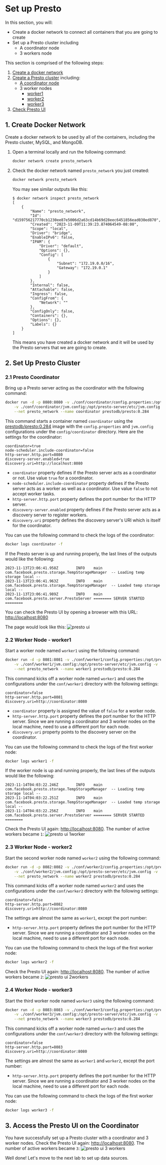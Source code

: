 # Set up Presto

In this section, you will:
- Create a docker network to connect all containers that you are going to create
- Set up a Presto cluster including
  - A coordinator node
  - 3 workers node

This section is comprised of the following steps:

1. [Create a docker network](#1-create-docker-network)
2. [Create a Presto cluster](#2-set-up-presto-cluster) including:
   - [A coordinator node](#21-presto-coordinator)
   - 3 worker nodes
     - [worker1](#22-worker-node---worker1)
     - [worker2](#23-worker-node---worker2)
     - [worker3](#24-worker-node---worker3)
3. [Check Presto UI](#3-access-the-presto-ui-on-the-coordinator)

## 1. Create Docker Network
Create a docker network to be used by all of the containers, including the Presto cluster, MySQL, and MongoDB.

1. Open a terminal locally and run the following command:
   ```sh
   docker network create presto_network
   ```
2. Check the docker network named `presto_network` you just created:
   ```sh
   docker network presto_network
   ```
   You may see similar outputs like this:
   ```
   $ docker network inspect presto_network
   [
       {
           "Name": "presto_network",
           "Id": "d159756217770cb1230ee87e5006d2a63cd14b69d28eec6451856ead030ed870",
           "Created": "2023-11-09T11:39:23.874064549-08:00",
           "Scope": "local",
           "Driver": "bridge",
           "EnableIPv6": false,
           "IPAM": {
               "Driver": "default",
               "Options": {},
               "Config": [
                   {
                       "Subnet": "172.19.0.0/16",
                       "Gateway": "172.19.0.1"
                   }
               ]
           },
           "Internal": false,
           "Attachable": false,
           "Ingress": false,
           "ConfigFrom": {
               "Network": ""
           },
           "ConfigOnly": false,
           "Containers": {},
           "Options": {},
           "Labels": {}
       }
   ]
   ```

   This means you have created a docker network and it will be used by the Presto servers that we are going to create.

## 2. Set Up Presto Cluster

### 2.1 Presto Coordinator
Bring up a Presto server acting as the coordinator with the following command:
```sh
docker run -d -p 8080:8080 -v ./conf/coordinator/config.properties:/opt/presto-server/etc/config.properties \
    -v ./conf/coordinator/jvm.config:/opt/presto-server/etc/jvm.config -v ./catalog:/opt/presto-server/etc/catalog \
    --net presto_network --name coordinator prestodb/presto:0.284
```

This command starts a container named `coordinator` using the [prestodb/presto:0.284](https://hub.docker.com/layers/prestodb/presto/0.284/images/sha256-8ccb0476a642a13ee2a86d0660c215e9fe8fc8d1f0066cdbdea6b2e34187c248?context=explore) image with the `config.properties` and `jvm.config` configurations under the `config/coordinator` directory. Here are the settings for the coordinator:

```text
coordinator=true
node-scheduler.include-coordinator=false
http-server.http.port=8080
discovery-server.enabled=true
discovery.uri=http://localhost:8080
```

- `coordinator` property defines if the Presto server acts as a coordinator or not. Use value `true` for a coordinator.
- `node-scheduler.include-coordinator` property defines if the Presto server acts as a worker as well as a coordinator. Use value `false`
    to not accept worker tasks.
- `http-server.http.port` property defines the port number for the HTTP server.
- `discovery-server.enabled` property defines if the Presto server acts as a discovery server to register workers.
- `discovery.uri` property defines the discovery server's URI which is itself for the coordinator.

You can use the following command to check the logs of the coordinator:
```sh
docker logs coordinator -f
```

If the Presto server is up and running properly, the last lines of the outputs would like the following:
```
2023-11-13T23:06:41.958Z        INFO    main    com.facebook.presto.storage.TempStorageManager  -- Loading temp storage local --
2023-11-13T23:06:41.963Z        INFO    main    com.facebook.presto.storage.TempStorageManager  -- Loaded temp storage local --
2023-11-13T23:06:41.989Z        INFO    main    com.facebook.presto.server.PrestoServer ======== SERVER STARTED ========
```

You can check the Presto UI by opening a browser with this URL: [http://localhost:8080](http://localhost:8080)

The page would look like this:
![presto ui](../images/presto-ui.png)


### 2.2 Worker Node - worker1
Start a worker node named `worker1` using the following command:
```sh
docker run -d -p 8081:8081 -v ./conf/worker1/config.properties:/opt/presto-server/etc/config.properties \
    -v ./conf/worker1/jvm.config:/opt/presto-server/etc/jvm.config -v ./catalog:/opt/presto-server/etc/catalog \
    --net presto_network --name worker1 prestodb/presto:0.284
```

This command kicks off a worker node named `worker1` and uses the configurations under the `conf/worker1` directory with the following settings:

```
coordinator=false
http-server.http.port=8081
discovery.uri=http://coordinator:8080
```

- `coordinator` property is assigned the value of `false` for a worker node.
- `http-server.http.port` property defines the port number for the HTTP server. Since we are running a coordinator and 3 worker nodes on
    the local machine, need to use a different port for each node.
- `discovery.uri` property points to the discovery server on the coordinator.

You can use the following command to check the logs of the first worker node:
```sh
docker logs worker1 -f
```

If the worker node is up and running properly, the last lines of the outputs would like the following:
```
2023-11-14T04:03:22.246Z        INFO    main    com.facebook.presto.storage.TempStorageManager  -- Loading temp storage local --
2023-11-14T04:03:22.251Z        INFO    main    com.facebook.presto.storage.TempStorageManager  -- Loaded temp storage local --
2023-11-14T04:03:22.256Z        INFO    main    com.facebook.presto.server.PrestoServer ======== SERVER STARTED ========
```

Check the Presto UI again: [http://localhost:8080](http://localhost:8080). The number of active workers became `1`:
![presto ui 1worker](../images/presto-ui-1worker.png)

### 2.3 Worker Node - worker2
Start the second worker node named `worker2` using the following command:
```sh
docker run -d -p 8082:8082 -v ./conf/worker2/config.properties:/opt/presto-server/etc/config.properties \
    -v ./conf/worker2/jvm.config:/opt/presto-server/etc/jvm.config -v ./catalog:/opt/presto-server/etc/catalog \
    --net presto_network --name worker2 prestodb/presto:0.284
```

This command kicks off a worker node named `worker2` and uses the configurations under the `conf/worker2` directory with the following settings:

```
coordinator=false
http-server.http.port=8082
discovery.uri=http://coordinator:8080
```

The settings are almost the same as `worker1`, except the port number:

- `http-server.http.port` property defines the port number for the HTTP server. Since we are running a coordinator and 3 worker nodes on
    the local machine, need to use a different port for each node.


You can use the following command to check the logs of the first worker node:
```sh
docker logs worker2 -f
```

Check the Presto UI again: [http://localhost:8080](http://localhost:8080). The number of active workers became `2`:
![presto ui 2workers](../images/presto-ui-2workers.png)

### 2.4 Worker Node - worker3
Start the third worker node named `worker3` using the following command:
```sh
docker run -d -p 8083:8083 -v ./conf/worker3/config.properties:/opt/presto-server/etc/config.properties \
    -v ./conf/worker3/jvm.config:/opt/presto-server/etc/jvm.config -v ./catalog:/opt/presto-server/etc/catalog \
    --net presto_network --name worker3 prestodb/presto:0.284
```

This command kicks off a worker node named `worker3` and uses the configurations under the `conf/worker3` directory with the following settings:

```
coordinator=false
http-server.http.port=8083
discovery.uri=http://coordinator:8080
```

The settings are almost the same as `worker1` and `worker2`, except the port number:

- `http-server.http.port` property defines the port number for the HTTP server. Since we are running a coordinator and 3 worker nodes on
    the local machine, need to use a different port for each node.


You can use the following command to check the logs of the first worker node:
```sh
docker logs worker3 -f
```

## 3. Access the Presto UI on the Coordinator

You have successfully set up a Presto cluster with a coordinator and 3 worker nodes. Check the Presto UI again:
[http://localhost:8080](http://localhost:8080).  The number of active workers became `3`:
![presto ui 3 workers](../images/presto-ui-3workers.png)

Well done! Let's move to the next lab to set up data sources.
